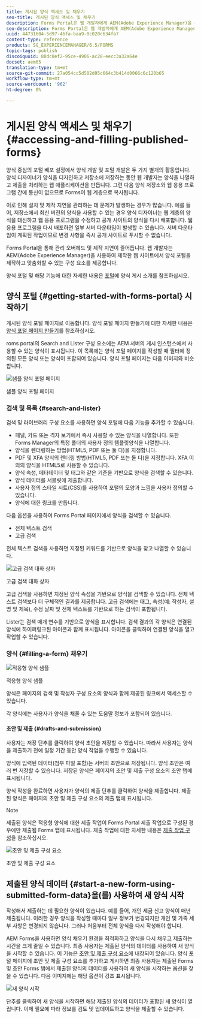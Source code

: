 ```yaml
---
title: 게시된 양식 액세스 및 채우기
seo-title: 게시된 양식 액세스 및 채우기
description: Forms Portal은 웹 개발자에게 AEM(Adobe Experience Manager)을 사용하여 제작한 웹 사이트에서 양식 포털을 만들고 사용자 정의하는 구성 요소를 제공합니다.
seo-description: Forms Portal은 웹 개발자에게 AEM(Adobe Experience Manager)을 사용하여 제작한 웹 사이트에서 양식 포털을 만들고 사용자 정의하는 구성 요소를 제공합니다.
uuid: 44731604-5d97-46fa-baa9-0c020c634fa7
content-type: reference
products: SG_EXPERIENCEMANAGER/6.5/FORMS
topic-tags: publish
discoiquuid: 88dc8ef2-95ce-4906-ac28-eecc3a32a64e
docset: aem65
translation-type: tm+mt
source-git-commit: 27a054cc5d502d95c664c3b414d0066c6c120b65
workflow-type: tm+mt
source-wordcount: '962'
ht-degree: 0%

---
```



# 게시된 양식 액세스 및 채우기{#accessing-and-filling-published-forms}

양식 중심의 포털 배포 설정에서 양식 개발 및 포털 개발은 두 가지 별개의 활동입니다. 양식 디자이너가 양식을 디자인하고 저장소에 저장하는 동안 웹 개발자는 양식을 나열하고 제출을 처리하는 웹 애플리케이션을 만듭니다. 그런 다음 양식 저장소와 웹 응용 프로그램 간에 통신이 없으므로 Forms이 웹 계층으로 복사됩니다.

이로 인해 설치 및 제작 지연을 관리하는 데 문제가 발생하는 경우가 많습니다. 예를 들어, 저장소에서 최신 버전의 양식을 사용할 수 있는 경우 양식 디자이너는 웹 계층의 양식을 대신하고 웹 응용 프로그램을 수정하고 공개 사이트의 양식을 다시 배포합니다. 웹 응용 프로그램을 다시 배포하면 일부 서버 다운타임이 발생할 수 있습니다. 서버 다운타임이 계획된 작업이므로 변경 사항을 즉시 공개 사이트로 푸시할 수 없습니다.

Forms Portal을 통해 관리 오버헤드 및 제작 지연이 줄어듭니다. 웹 개발자는 AEM(Adobe Experience Manager)을 사용하여 제작한 웹 사이트에서 양식 포털을 제작하고 맞춤화할 수 있는 구성 요소를 제공합니다.

양식 포털 및 해당 기능에 대한 자세한 내용은 [포털](/help/forms/using/introduction-publishing-forms.md)에 양식 게시 소개를 참조하십시오.

## 양식 포털 {#getting-started-with-forms-portal} 시작하기

게시된 양식 포털 페이지로 이동합니다. 양식 포털 페이지 만들기에 대한 자세한 내용은 [양식 포털 페이지 만들기](../../forms/using/creating-form-portal-page.md)를 참조하십시오.

roms portal의 Search and Lister 구성 요소에는 AEM 서버의 게시 인스턴스에서 사용할 수 있는 양식이 표시됩니다. 이 목록에는 양식 포털 페이지를 작성할 때 필터에 정의된 모든 양식 또는 양식이 포함되어 있습니다. 양식 포털 페이지는 다음 이미지와 비슷합니다.

![샘플 양식 포털 페이지  ](assets/forms-portal-page.png)

샘플 양식 포털 페이지

### 검색 및 목록 {#search-and-lister}

검색 및 라이브러리 구성 요소를 사용하면 양식 포털에 다음 기능을 추가할 수 있습니다.

* 패널, 카드 또는 격자 보기에서 즉시 사용할 수 있는 양식을 나열합니다. 또한 Forms Manager의 특정 폴더의 사용자 정의 템플릿양식을 나열합니다.
* 양식을 렌더링하는 방법(HTML5, PDF 또는 둘 다)을 지정합니다.
* PDF 및 XFA 양식의 렌더링 방법(HTML5, PDF 또는 둘 다)을 지정합니다. XFA 이외의 양식을 HTML5로 사용할 수 있습니다.
* 양식 속성, 메타데이터 및 태그와 같은 기준을 기반으로 양식을 검색할 수 있습니다.
* 양식 데이터를 서블릿에 제출합니다.
* 사용자 정의 스타일 시트(CSS)를 사용하여 포털의 모양과 느낌을 사용자 정의할 수 있습니다.
* 양식에 대한 링크를 만듭니다.

다음 옵션을 사용하여 Forms Portal 페이지에서 양식을 검색할 수 있습니다.

* 전체 텍스트 검색
* 고급 검색

전체 텍스트 검색을 사용하면 지정된 키워드를 기반으로 양식을 찾고 나열할 수 있습니다.

![고급 검색 대화 상자](assets/search-panel.png)

고급 검색 대화 상자

고급 검색을 사용하면 지정된 양식 속성을 기반으로 양식을 검색할 수 있습니다. 전체 텍스트 검색보다 더 구체적인 결과를 제공합니다. 고급 검색에는 태그, 속성(예: 작성자, 설명 및 제목), 수정 날짜 및 전체 텍스트를 기반으로 하는 검색이 포함됩니다.

Lister는 검색 매개 변수를 기반으로 양식을 표시합니다. 검색 결과의 각 양식은 연결된 양식에 하이퍼링크된 아이콘과 함께 표시됩니다. 아이콘을 클릭하여 연결된 양식을 열고 작업할 수 있습니다.

### 양식 {#filling-a-form} 채우기

![적응형 양식 샘플](assets/filling_a_form.png)

적응형 양식 샘플

양식은 페이지의 검색 및 작성자 구성 요소의 양식과 함께 제공된 링크에서 액세스할 수 있습니다.

각 양식에는 사용자가 양식을 채울 수 있는 도움말 정보가 포함되어 있습니다.

#### 초안 및 제출 {#drafts-and-submission}

사용자는 저장 단추를 클릭하여 양식 초안을 저장할 수 있습니다. 따라서 사용자는 양식을 제출하기 전에 일정 기간 동안 양식 작업을 수행할 수 있습니다.

양식에 입력된 데이터(첨부 파일 포함)는 서버의 초안으로 저장됩니다. 양식 초안은 여러 번 저장할 수 있습니다. 저장된 양식은 페이지의 초안 및 제출 구성 요소의 초안 탭에 표시됩니다.

양식 작성을 완료하면 사용자가 양식의 제출 단추를 클릭하여 양식을 제출합니다. 제출된 양식은 페이지의 초안 및 제출 구성 요소의 제출 탭에 표시됩니다.

>[!NOTE]
>
>제출된 양식은 적응형 양식에 대한 제출 작업이 Forms Portal 제출 작업으로 구성된 경우에만 제출됨 Forms 탭에 표시됩니다. 제출 작업에 대한 자세한 내용은 [제출 작업 구성](../../forms/using/configuring-submit-actions.md)을 참조하십시오.

![초안 및 제출 구성 요소](assets/draft-submission.png)

초안 및 제출 구성 요소

## 제출된 양식 데이터 {#start-a-new-form-using-submitted-form-data}을(를) 사용하여 새 양식 시작

작성해서 제출하는 데 필요한 양식이 있습니다. 예를 들어, 개인 세금 신고 양식이 매년 제출됩니다. 이러한 경우 양식을 작성할 때마다 일부 정보가 변경되지만 개인 및 가족 세부 사항은 변경되지 않습니다. 그러나 처음부터 전체 양식을 다시 작성해야 합니다.

AEM Forms을 사용하면 양식 채우기 환경을 최적화하고 양식을 다시 채우고 제출하는 시간을 크게 줄일 수 있습니다. 최종 사용자는 제출된 양식의 데이터를 사용하여 새 양식을 시작할 수 있습니다. 이 기능은 [초안 및 제출 구성 요소](../../forms/using/draft-submission-component.md)에 내장되어 있습니다. 양식 포털 페이지에 초안 및 제출 구성 요소를 추가하고 게시하면 최종 사용자는 제출된 Forms 및 초안 Forms 탭에서 제출된 양식의 데이터를 사용하여 새 양식을 시작하는 옵션을 찾을 수 있습니다. 다음 이미지에는 해당 옵션이 강조 표시됩니다.

![새 양식 시작](assets/start-a-new-form.png)

단추를 클릭하여 새 양식을 시작하면 해당 제출된 양식의 데이터가 포함된 새 양식이 열립니다. 이제 필요에 따라 정보를 검토 및 업데이트하고 양식을 제출할 수 있습니다.
